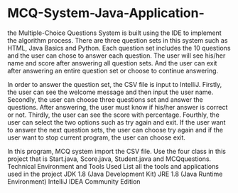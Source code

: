 # MCQ-System-Java-Application-
the Multiple-Choice Questions System is built using the IDE to implement the algorithm process. There are three question sets in this system such as HTML, Java Basics and Python. Each question set includes the 10 questions and the user can chose to answer each question. The user will see his/her name and score after answering all question sets. And the user can exit after answering an entire question set or choose to continue answering.

In order to answer the question set, the CSV file is input to IntelliJ. 
Firstly, the user can see the welcome message and then input the user name.
Secondly, the user can choose three questions set and answer the questions. After answering, the user must know if his/her answer is correct or not.
Thirdly, the user can see the score with percentage.
Fourthly, the user can select the two options such as try again and exit. If the user want to answer the next question sets, the user can choose try again and if the user want to stop current program, the user can choose exit.

In this program, MCQ system import the CSV file. Use the four class  in this project that is Start.java, Score.java, Student.java and MCQquestions. 
Technical Environment and Tools Used
List all the tools and applications used in the project
JDK 1.8 (Java Development Kit)
JRE 1.8 (Java Runtime Environment)
IntelliJ IDEA Community Edition


